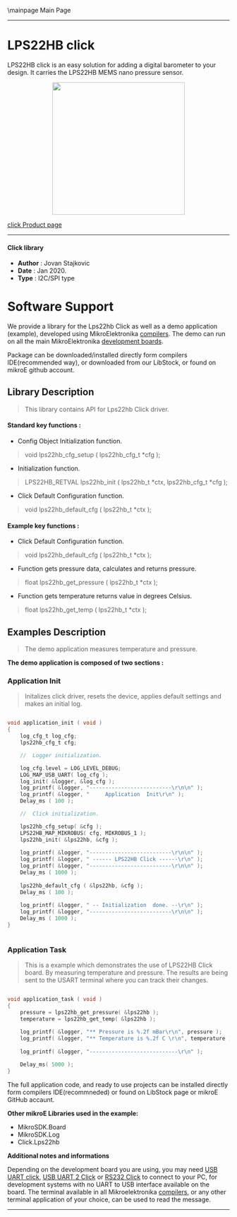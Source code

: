 \mainpage Main Page
 
---
# LPS22HB click

LPS22HB click is an easy solution for adding a digital barometer to your design. It carries the LPS22HB MEMS nano pressure sensor.

<p align="center">
  <img src="https://download.mikroe.com/images/click_for_ide/lps22hb_click.png" height=300px>
</p>

[click Product page](<https://www.mikroe.com/lps22hb-click>)

---


#### Click library 

- **Author**        : Jovan Stajkovic
- **Date**          : Jan 2020.
- **Type**          : I2C/SPI type


# Software Support

We provide a library for the Lps22hb Click 
as well as a demo application (example), developed using MikroElektronika 
[compilers](https://shop.mikroe.com/compilers). 
The demo can run on all the main MikroElektronika [development boards](https://shop.mikroe.com/development-boards).

Package can be downloaded/installed directly form compilers IDE(recommended way), or downloaded from our LibStock, or found on mikroE github account. 

## Library Description

> This library contains API for Lps22hb Click driver.

#### Standard key functions :

- Config Object Initialization function.
> void lps22hb_cfg_setup ( lps22hb_cfg_t *cfg ); 
 
- Initialization function.
> LPS22HB_RETVAL lps22hb_init ( lps22hb_t *ctx, lps22hb_cfg_t *cfg );

- Click Default Configuration function.
> void lps22hb_default_cfg ( lps22hb_t *ctx );


#### Example key functions :

- Click Default Configuration function.
> void lps22hb_default_cfg ( lps22hb_t *ctx );
 
- Function gets pressure data, calculates and returns pressure.
> float lps22hb_get_pressure ( lps22hb_t *ctx );
 
- Function gets temperature returns value in degrees Celsius.
> float lps22hb_get_temp ( lps22hb_t *ctx );

## Examples Description

> 
> The demo application measures temperature and pressure.
> 

**The demo application is composed of two sections :**

### Application Init 

>
> Initalizes click driver, resets the device, applies default settings
> and makes an initial log.
> 

```c

void application_init ( void )
{
    log_cfg_t log_cfg;
    lps22hb_cfg_t cfg;

    //  Logger initialization.

    log_cfg.level = LOG_LEVEL_DEBUG;
    LOG_MAP_USB_UART( log_cfg );
    log_init( &logger, &log_cfg );
    log_printf( &logger, "--------------------------\r\n\n" );
    log_printf( &logger, "     Application  Init\r\n" );
    Delay_ms ( 100 );

    //  Click initialization.

    lps22hb_cfg_setup( &cfg );
    LPS22HB_MAP_MIKROBUS( cfg, MIKROBUS_1 );
    lps22hb_init( &lps22hb, &cfg );
    
    log_printf( &logger, "--------------------------\r\n\n" );
    log_printf( &logger, " ------ LPS22HB Click ------\r\n" );
    log_printf( &logger, "--------------------------\r\n\n" );
    Delay_ms ( 1000 );
    
    lps22hb_default_cfg ( &lps22hb, &cfg );
    Delay_ms ( 100 );
    
    log_printf( &logger, " -- Initialization  done. --\r\n" );
    log_printf( &logger, "--------------------------\r\n\n" );
    Delay_ms ( 1000 );
}
  
```

### Application Task

>
> This is a example which demonstrates the use of LPS22HB Click board. By 
> measuring temperature and pressure. The results are being sent to the USART 
> terminal where you can track their changes.
> 

```c

void application_task ( void )
{
    pressure = lps22hb_get_pressure( &lps22hb );
    temperature = lps22hb_get_temp( &lps22hb );
    
    log_printf( &logger, "** Pressure is %.2f mBar\r\n", pressure );
    log_printf( &logger, "** Temperature is %.2f C \r\n", temperature );
    
    log_printf( &logger, "----------------------------\r\n" );

    Delay_ms( 5000 );
}  

``` 

The full application code, and ready to use projects can be  installed directly form compilers IDE(recommneded) or found on LibStock page or mikroE GitHub accaunt.

**Other mikroE Libraries used in the example:** 

- MikroSDK.Board
- MikroSDK.Log
- Click.Lps22hb

**Additional notes and informations**

Depending on the development board you are using, you may need 
[USB UART click](https://shop.mikroe.com/usb-uart-click), 
[USB UART 2 Click](https://shop.mikroe.com/usb-uart-2-click) or 
[RS232 Click](https://shop.mikroe.com/rs232-click) to connect to your PC, for 
development systems with no UART to USB interface available on the board. The 
terminal available in all Mikroelektronika 
[compilers](https://shop.mikroe.com/compilers), or any other terminal application 
of your choice, can be used to read the message.



---
